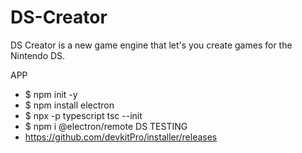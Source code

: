 # DS-Creator
DS Creator is a new game engine that let's you create games for the Nintendo DS.

APP
 - $ npm init -y
 - $ npm install electron
 - $ npx -p typescript tsc --init
 - $ npm i @electron/remote
DS TESTING
 - https://github.com/devkitPro/installer/releases
